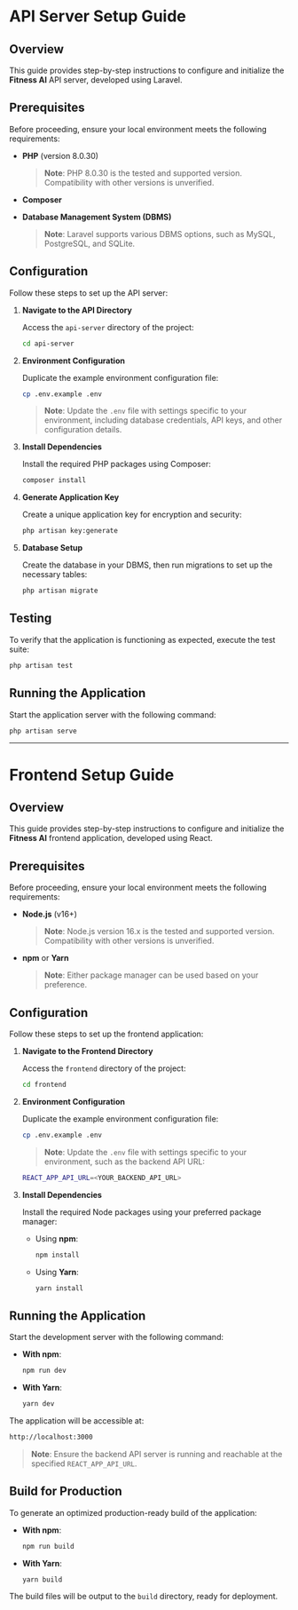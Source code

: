 # API Server Setup Guide

## Overview

This guide provides step-by-step instructions to configure and initialize the **Fitness AI** API server, developed using Laravel.

## Prerequisites

Before proceeding, ensure your local environment meets the following requirements:

- **PHP** (version 8.0.30)  
  > **Note**: PHP 8.0.30 is the tested and supported version. Compatibility with other versions is unverified.

- **Composer**

- **Database Management System (DBMS)**  
  > **Note**: Laravel supports various DBMS options, such as MySQL, PostgreSQL, and SQLite.

## Configuration

Follow these steps to set up the API server:

1. **Navigate to the API Directory**

   Access the `api-server` directory of the project:

   ```bash
   cd api-server
   ```

2. **Environment Configuration**

   Duplicate the example environment configuration file:

   ```bash
   cp .env.example .env
   ```

   > **Note**: Update the `.env` file with settings specific to your environment, including database credentials, API keys, and other configuration details.

3. **Install Dependencies**

   Install the required PHP packages using Composer:

   ```bash
   composer install
   ```

4. **Generate Application Key**

   Create a unique application key for encryption and security:

   ```bash
   php artisan key:generate
   ```

5. **Database Setup**

   Create the database in your DBMS, then run migrations to set up the necessary tables:

   ```bash
   php artisan migrate
   ```

## Testing

To verify that the application is functioning as expected, execute the test suite:

```bash
php artisan test
```

## Running the Application

Start the application server with the following command:

```bash
php artisan serve
```

---

# Frontend Setup Guide

## Overview

This guide provides step-by-step instructions to configure and initialize the **Fitness AI** frontend application, developed using React.

## Prerequisites

Before proceeding, ensure your local environment meets the following requirements:

- **Node.js** (v16+)  
  > **Note**: Node.js version 16.x is the tested and supported version. Compatibility with other versions is unverified.

- **npm** or **Yarn**  
  > **Note**: Either package manager can be used based on your preference.

## Configuration

Follow these steps to set up the frontend application:

1. **Navigate to the Frontend Directory**  

   Access the `frontend` directory of the project:  

   ```bash
   cd frontend
   ```

2. **Environment Configuration**  

   Duplicate the example environment configuration file:

   ```bash
   cp .env.example .env
   ```

   > **Note**: Update the `.env` file with settings specific to your environment, such as the backend API URL:  

   ```bash
   REACT_APP_API_URL=<YOUR_BACKEND_API_URL>
   ```

3. **Install Dependencies**  

   Install the required Node packages using your preferred package manager:  

   - Using **npm**:  
     ```bash
     npm install
     ```  
   - Using **Yarn**:  
     ```bash
     yarn install
     ```

## Running the Application  

Start the development server with the following command:

- **With npm**:  
   ```bash
   npm run dev
   ```  

- **With Yarn**:  
   ```bash
   yarn dev
   ```

The application will be accessible at:  
```bash
http://localhost:3000
```

> **Note**: Ensure the backend API server is running and reachable at the specified `REACT_APP_API_URL`.

## Build for Production  

To generate an optimized production-ready build of the application:

- **With npm**:  
   ```bash
   npm run build
   ```  

- **With Yarn**:  
   ```bash
   yarn build
   ```

The build files will be output to the `build` directory, ready for deployment.
